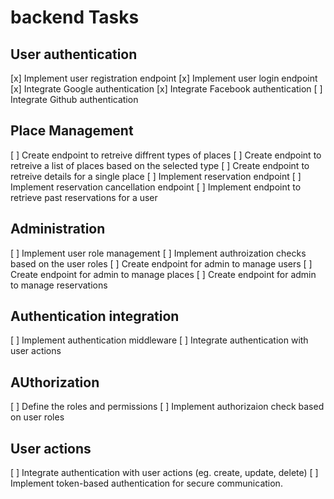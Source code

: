# backend Tasks

## User authentication

[x] Implement user registration endpoint
[x] Implement user login endpoint
[x] Integrate Google authentication
[x] Integrate Facebook authentication
[ ] Integrate Github authentication

## Place Management

[ ] Create endpoint to retreive diffrent types of places
[ ] Create endpoint to retreive a list of places based on the selected type
[ ] Create endpoint to retreive details for a single place
[ ] Implement reservation endpoint
[ ] Implement reservation cancellation endpoint
[ ] Implement endpoint to retrieve past reservations for a user

## Administration

[ ] Implement user role management
[ ] Implement authroization checks based on the user roles
[ ] Create endpoint for admin to manage users
[ ] Create endpoint for admin to manage places
[ ] Create endpoint for admin to manage reservations

## Authentication integration

[ ] Implement authentication middleware
[ ] Integrate authentication with user actions

## AUthorization

[ ] Define the roles and permissions
[ ] Implement authorizaion check based on user roles

## User actions

[ ] Integrate authentication with user actions (eg. create, update, delete)
[ ] Implement token-based authentication for secure communication.
